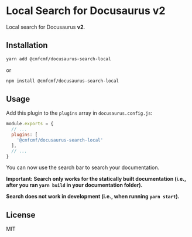 # Local Search for Docusaurus v2

Local search for Docusaurus **v2**.

## Installation

```bash
yarn add @cmfcmf/docusaurus-search-local
```

or

```bash
npm install @cmfcmf/docusaurus-search-local
```

## Usage

Add this plugin to the `plugins` array in `docusaurus.config.js`:

```js
module.exports = {
  // ...
  plugins: [
    '@cmfcmf/docusaurus-search-local'
  ],
  // ...
}
```

You can now use the search bar to search your documentation.

**Important: Search only works for the statically built documentation (i.e., after you ran `yarn build` in your documentation folder).**

**Search does **not** work in development (i.e., when running `yarn start`).**

## License

MIT